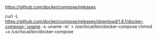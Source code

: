 
https://github.com/docker/compose/releases

curl -L https://github.com/docker/compose/releases/download/1.8.1/docker-compose-`uname -s`-`uname -m` > /usr/local/bin/docker-compose
chmod +x /usr/local/bin/docker-compose



